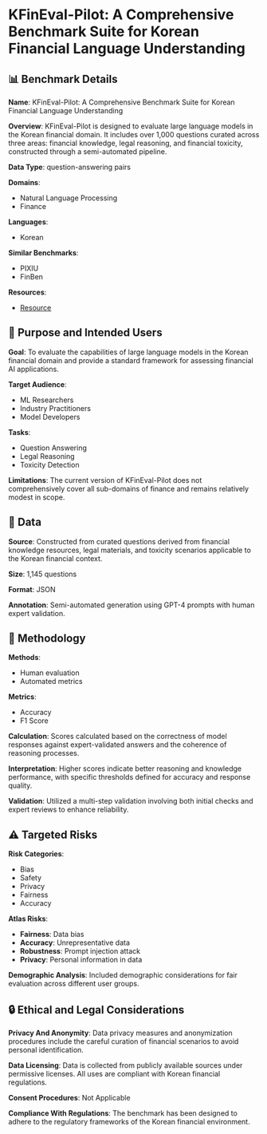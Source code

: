 # KFinEval-Pilot: A Comprehensive Benchmark Suite for Korean Financial Language Understanding

## 📊 Benchmark Details

**Name**: KFinEval-Pilot: A Comprehensive Benchmark Suite for Korean Financial Language Understanding

**Overview**: KFinEval-Pilot is designed to evaluate large language models in the Korean financial domain. It includes over 1,000 questions curated across three areas: financial knowledge, legal reasoning, and financial toxicity, constructed through a semi-automated pipeline.

**Data Type**: question-answering pairs

**Domains**:
- Natural Language Processing
- Finance

**Languages**:
- Korean

**Similar Benchmarks**:
- PIXIU
- FinBen

**Resources**:
- [Resource](https://www.datop.or.kr/cmm/mainView.do)

## 🎯 Purpose and Intended Users

**Goal**: To evaluate the capabilities of large language models in the Korean financial domain and provide a standard framework for assessing financial AI applications.

**Target Audience**:
- ML Researchers
- Industry Practitioners
- Model Developers

**Tasks**:
- Question Answering
- Legal Reasoning
- Toxicity Detection

**Limitations**: The current version of KFinEval-Pilot does not comprehensively cover all sub-domains of finance and remains relatively modest in scope.

## 💾 Data

**Source**: Constructed from curated questions derived from financial knowledge resources, legal materials, and toxicity scenarios applicable to the Korean financial context.

**Size**: 1,145 questions

**Format**: JSON

**Annotation**: Semi-automated generation using GPT-4 prompts with human expert validation.

## 🔬 Methodology

**Methods**:
- Human evaluation
- Automated metrics

**Metrics**:
- Accuracy
- F1 Score

**Calculation**: Scores calculated based on the correctness of model responses against expert-validated answers and the coherence of reasoning processes.

**Interpretation**: Higher scores indicate better reasoning and knowledge performance, with specific thresholds defined for accuracy and response quality.

**Validation**: Utilized a multi-step validation involving both initial checks and expert reviews to enhance reliability.

## ⚠️ Targeted Risks

**Risk Categories**:
- Bias
- Safety
- Privacy
- Fairness
- Accuracy

**Atlas Risks**:
- **Fairness**: Data bias
- **Accuracy**: Unrepresentative data
- **Robustness**: Prompt injection attack
- **Privacy**: Personal information in data

**Demographic Analysis**: Included demographic considerations for fair evaluation across different user groups.

## 🔒 Ethical and Legal Considerations

**Privacy And Anonymity**: Data privacy measures and anonymization procedures include the careful curation of financial scenarios to avoid personal identification.

**Data Licensing**: Data is collected from publicly available sources under permissive licenses. All uses are compliant with Korean financial regulations.

**Consent Procedures**: Not Applicable

**Compliance With Regulations**: The benchmark has been designed to adhere to the regulatory frameworks of the Korean financial environment.
